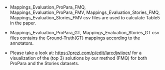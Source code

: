 * Mappings_Evaluation_ProPara_FMQ, Mappings_Evaluation_ProPara_FMV, Mappings_Evaluation_Stories_FMQ, Mappings_Evaluation_Stories_FMV
csv files are used to calculate Table5 in the paper.

* Mappings_Evaluation_ProPara_GT, Mappings_Evaluation_Stories_GT csv files contains the Ground-Truth(GT) mappings
according to the annotators.


* Please take a look at: https://prezi.com/p/edit/larcdjwiioer/
for a visualization of the (top 3) solutions by our method (FMQ) for both ProPara and the Stories datasets.

